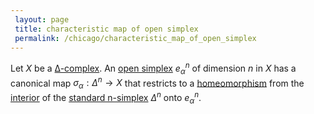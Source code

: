 ```yaml
---
 layout: page
 title: characteristic map of open simplex
 permalink: /chicago/characteristic_map_of_open_simplex
---
```

Let $X$ be a [∆-complex](https://defsmath.github.io/DefsMath/∆-complex). An [open simplex](https://defsmath.github.io/DefsMath/open_simplex) $e_\alpha^n$ of dimension $n$ in $X$ has a canonical map $\sigma_\alpha: \Delta^n \to X$ that restricts to a [homeomorphism](https://defsmath.github.io/DefsMath/homeomorphism) from the [interior](https://defsmath.github.io/DefsMath/interior) of the [standard n-simplex](https://defsmath.github.io/DefsMath/n-simplex) $\Delta^n$ onto $e_\alpha^n$. 